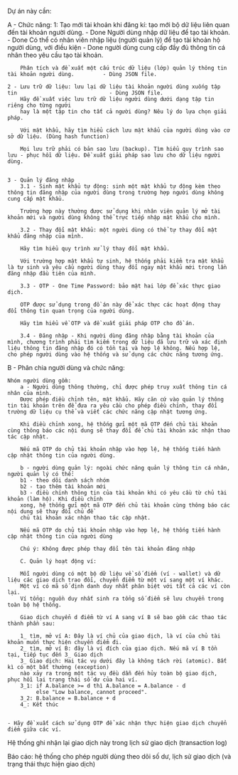 Dự án này cần:

A - Chức năng:
    1: Tạo mới tài khoản khi đăng kí: tạo mới bộ dữ liệu liên quan đến tài khoản người dùng.            - Done
        Người dùng nhập dữ liệu để tạo tài khoản.                                                       - Done
        Có thể có nhân viên nhập liệu (người quản lý) để tạo tài khoản hộ người dùng, với điều kiện     - Done
            người dùng cung cấp đầy đủ thông tin cá nhân theo yêu cầu tạo tài khoản.
        
        Phân tích và đề xuất một cấu trúc dữ liệu (lớp) quản lý thông tin tài khoản người dùng.         - Dùng JSON file.

    2 - Lưu trữ dữ liệu: lưu lại dữ liệu tài khoản người dùng xuống tập tin                             - Dùng JSON file.
        Hãy đề xuất việc lưu trữ dữ liệu người dùng dưới dạng tập tin riêng cho từng người
        hay là một tập tin cho tất cả người dùng? Nêu lý do lựa chọn giải pháp.
        
        Với mật khẩu, hãy tìm hiểu cách lưu mật khẩu của người dùng vào cơ sở dữ liệu. (Dùng hash function)

        Mọi lưu trữ phải có bản sao lưu (backup). Tìm hiểu quy trình sao lưu - phục hồi dữ liệu. Đề xuất giải pháp sao lưu cho dữ liệu người dùng.
        

    3 - Quản lý đăng nhập
        3.1 - Sinh mật khẩu tự động: sinh một mật khẩu tự động kèm theo thông tin đăng nhập của người dùng trong trường hợp người dùng không cung cấp mật khẩu.

        Trường hợp này thường được sử dụng khi nhân viên quản lý mở tài khoản mới và người dùng không thể trực tiếp nhập mật khẩu cho mình.

        3.2 - Thay đổi mật khẩu: một người dùng có thể tự thay đổi mật khẩu đăng nhập của mình.

        Hãy tìm hiểu quy trình xử lý thay đổi mật khẩu.

        Với trường hợp mật khẩu tự sinh, hệ thống phải kiểm tra mật khẩu là tự sinh và yêu cầu người dùng thay đổi ngay mật khẩu mới trong lần đăng nhập đầu tiên của mình.

        3.3 - OTP - One Time Password: bảo mật hai lớp để xác thực giao dịch.

        OTP được sử dụng trong đồ án này để xác thực các hoạt động thay đổi thông tin quan trọng của người dùng.

        Hãy tìm hiểu về OTP và đề xuất giải pháp OTP cho đồ án.

        3.4 - Đăng nhập - Khi người dùng đăng nhập bằng tài khoản của mình, chương trình phải tìm kiếm trong dữ liệu đã lưu trữ và xác định liệu thông tin đăng nhập đó có tồn tại và hợp lệ không. Nếu hợp lệ, cho phép người dùng vào hệ thống và sử dụng các chức năng tương ứng.


B - Phân chia người dùng và chức năng:

    Nhóm người dùng gồm:
        a - Người dùng thông thường, chỉ được phép truy xuất thông tin cá nhân của mình.
        Được phép điều chỉnh tên, mật khẩu. Hãy căn cứ vào quản lý thông tin tài khoản trên để đưa ra yêu cầu cho phép điều chỉnh, thay đổi trường dữ liệu cụ thể và viết các chức năng cập nhật tương ứng.

        Khi điều chỉnh xong, hệ thống gửi một mã OTP đến chủ tài khoản cùng thông báo các nội dung sẽ thay đổi để chủ tài khoản xác nhận thao tác cập nhật.

        Nếu mã OTP do chủ tài khoản nhập vào hợp lệ, hệ thống tiến hành cập nhật thông tin của người dùng.
        
        b - người dùng quản lý: ngoài chức năng quản lý thông tin cá nhân, người quản lý có thể:
        b1 - theo dõi danh sách nhóm
        b2 - tạo thêm tài khoản mới
        b3 - điều chỉnh thông tin của tài khoản khi có yêu cầu từ chủ tài khoản (làm hộ). Khi điều chỉnh
        xong, hệ thống gửi một mã OTP đến chủ tài khoản cùng thông báo các nội dung sẽ thay đổi chủ đề 
        chủ tài khoản xác nhận thao tác cập nhật.

        Nếu mã OTP do chủ tài khoản nhập vào hợp lệ, hệ thống tiến hành cập nhật thông tin của người dùng

        Chú ý: Không được phép thay đổi tên tài khoản đăng nhập

        C. Quản lý hoạt động ví:

        Mỗi người dùng có một bộ dữ liệu về số điểm (ví - wallet) và dữ liệu các giao dịch trao đổi, chuyển điểm từ một ví sang một ví khác.
        Một ví có mã số định danh duy nhất phân biệt với tất cả các ví còn lại.
        Ví tổng: nguồn duy nhất sinh ra tổng số điểm sẽ lưu chuyển trong toàn bộ hệ thống.

        Giao dịch chuyển d điểm từ ví A sang ví B sẽ bao gồm các thao tác thành phần sau:

        1_ tìm, mở ví A: Đây là ví chủ của giao dịch, là ví của chủ tài khoản muốn thực hiện chuyển điểm đi.
        2_ tìm, mở ví B: đây là ví đích của giao dịch. Nếu mã ví B tồn tại, tiếp tục đến 3_ Giao dịch
        3_ Giao dịch: Hai tác vụ dưới đây là không tách rời (atomic). Bất kì có một bất thường (exception)
        nào xảy ra trong một tác vụ đều dẫn đến hủy toàn bộ giao dịch, phục hồi lại trạng thái số dư của hai ví.
        3_1: if A.balance >= d thì A.balance = A.balance - d
             else "Low balance, cannot proceed". 
        3_2: B.balance = B.balance + d
        4_: Kết thúc

    
    - Hãy đề xuất cách sử dụng OTP để xác nhận thực hiện giao dịch chuyển điểm giữa các ví.
 

Hệ thống ghi nhận lại giao dịch này trong lịch sử giao dịch (transaction log)

Báo cáo: hệ thống cho phép người dùng theo dõi số dư, lịch sử giao dịch (và trạng thái thực hiện giao dịch)

